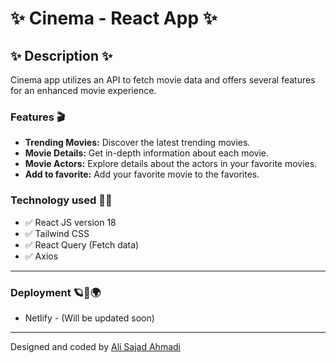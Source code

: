 # ✨ Cinema - React App ✨

## ✨ Description ✨

Cinema app utilizes an API to fetch movie data and offers several features for an enhanced movie experience.

### Features 🎬

- **Trending Movies:** Discover the latest trending movies.
- **Movie Details:** Get in-depth information about each movie.
- **Movie Actors:** Explore details about the actors in your favorite movies.
- **Add to favorite:** Add your favorite movie to the favorites.

### Technology used 👨‍💻

- ✅ React JS version 18
- ✅ Tailwind CSS
- ✅ React Query (Fetch data)
- ✅ Axios

---

### Deployment 🪐🌌🌍

- Netlify - (Will be updated soon)

---

Designed and coded by [Ali Sajad Ahmadi](https://linkedin.com/in/alisajad001)
